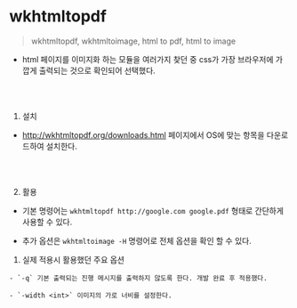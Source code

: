 # wkhtmltopdf

> wkhtmltopdf, wkhtmltoimage, html to pdf, html to image

- html 페이지를 이미지화 하는 모듈을 여러가지 찾던 중 css가 가장 브라우저에 가깝게 출력되는 것으로 확인되어 선택했다.

<br>
<br>

1. 설치

  - http://wkhtmltopdf.org/downloads.html 페이지에서 OS에 맞는 항목을 다운로드하여 설치한다.

  <br>
  <br>

2. 활용

  - 기본 명령어는 `wkhtmltopdf http://google.com google.pdf` 형태로 간단하게 사용할 수 있다.

  - 추가 옵션은 `wkhtmltoimage -H` 명령어로 전체 옵션을 확인 할 수 있다.


  1) 실제 적용시 활용했던 주요 옵션
  
    - `-q` 기본 출력되는 진행 메시지를 출력하지 않도록 한다. 개발 완료 후 적용했다.
    
    - `-width <int>` 이미지의 가로 너비를 설정한다.

